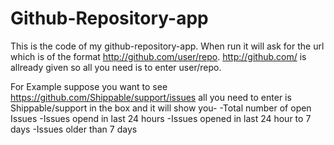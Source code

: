 # Github-Repository-app

This is the code of my github-repository-app.
When run it will ask for the url which is of the format http://github.com/user/repo.
http://github.com/ is allready given so all you need is to enter user/repo.

For Example suppose you want to see  https://github.com/Shippable/support/issues all you need to enter is
Shippable/support in the box and it will show you-
-Total number of open Issues
-Issues opend in last 24 hours
-Issues opened in last 24 hour to 7 days
-Issues older than 7 days

